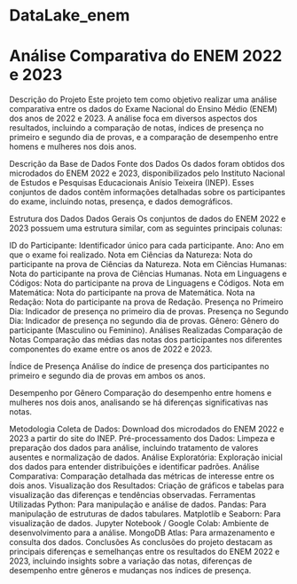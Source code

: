 # DataLake_enem
<h1>Análise Comparativa do ENEM 2022 e 2023</h1>
Descrição do Projeto
Este projeto tem como objetivo realizar uma análise comparativa entre os dados do Exame Nacional do Ensino Médio (ENEM) dos anos de 2022 e 2023. A análise foca em diversos aspectos dos resultados, incluindo a comparação de notas, índices de presença no primeiro e segundo dia de provas, e a comparação de desempenho entre homens e mulheres nos dois anos.

Descrição da Base de Dados
Fonte dos Dados
Os dados foram obtidos dos microdados do ENEM 2022 e 2023, disponibilizados pelo Instituto Nacional de Estudos e Pesquisas Educacionais Anísio Teixeira (INEP). Esses conjuntos de dados contêm informações detalhadas sobre os participantes do exame, incluindo notas, presença, e dados demográficos.

Estrutura dos Dados
Dados Gerais
Os conjuntos de dados do ENEM 2022 e 2023 possuem uma estrutura similar, com as seguintes principais colunas:

ID do Participante: Identificador único para cada participante.
Ano: Ano em que o exame foi realizado.
Nota em Ciências da Natureza: Nota do participante na prova de Ciências da Natureza.
Nota em Ciências Humanas: Nota do participante na prova de Ciências Humanas.
Nota em Linguagens e Códigos: Nota do participante na prova de Linguagens e Códigos.
Nota em Matemática: Nota do participante na prova de Matemática.
Nota na Redação: Nota do participante na prova de Redação.
Presença no Primeiro Dia: Indicador de presença no primeiro dia de provas.
Presença no Segundo Dia: Indicador de presença no segundo dia de provas.
Gênero: Gênero do participante (Masculino ou Feminino).
Análises Realizadas
Comparação de Notas
Comparação das médias das notas dos participantes nos diferentes componentes do exame entre os anos de 2022 e 2023.

Índice de Presença
Análise do índice de presença dos participantes no primeiro e segundo dia de provas em ambos os anos.

Desempenho por Gênero
Comparação do desempenho entre homens e mulheres nos dois anos, analisando se há diferenças significativas nas notas.

Metodologia
Coleta de Dados: Download dos microdados do ENEM 2022 e 2023 a partir do site do INEP.
Pré-processamento dos Dados: Limpeza e preparação dos dados para análise, incluindo tratamento de valores ausentes e normalização de dados.
Análise Exploratória: Exploração inicial dos dados para entender distribuições e identificar padrões.
Análise Comparativa: Comparação detalhada das métricas de interesse entre os dois anos.
Visualização dos Resultados: Criação de gráficos e tabelas para visualização das diferenças e tendências observadas.
Ferramentas Utilizadas
Python: Para manipulação e análise de dados.
Pandas: Para manipulação de estruturas de dados tabulares.
Matplotlib e Seaborn: Para visualização de dados.
Jupyter Notebook / Google Colab: Ambiente de desenvolvimento para a análise.
MongoDB Atlas: Para armazenamento e consulta dos dados.
Conclusões
As conclusões do projeto destacam as principais diferenças e semelhanças entre os resultados do ENEM 2022 e 2023, incluindo insights sobre a variação das notas, diferenças de desempenho entre gêneros e mudanças nos índices de presença.
